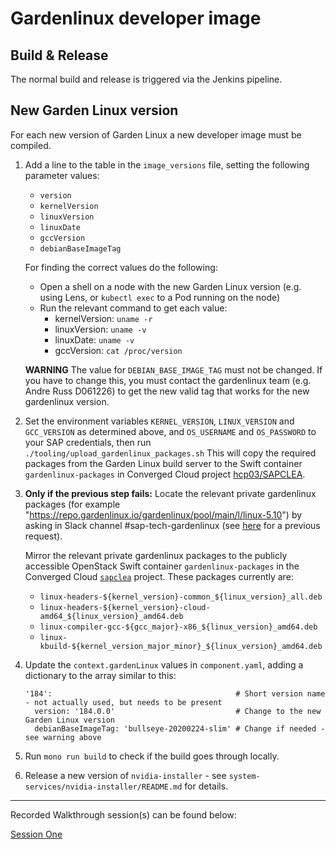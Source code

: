# Gardenlinux developer image

## Build & Release

The normal build and release is triggered via the Jenkins pipeline.

## New Garden Linux version

For each new version of Garden Linux a new developer image must be compiled.

1. Add a line to the table in the `image_versions` file, setting the following parameter values:
   - `version`
   - `kernelVersion`
   - `linuxVersion`
   - `linuxDate`
   - `gccVersion`
   - `debianBaseImageTag`

    For finding the correct values do the following:
    - Open a shell on a node with the new Garden Linux version (e.g. using Lens, or `kubectl exec` to a Pod running on the node)
    - Run the relevant command to get each value:
      - kernelVersion: `uname -r`
      - linuxVersion: `uname -v`
      - linuxDate: `uname -v`
      - gccVersion: `cat /proc/version`

    **WARNING** The value for `DEBIAN_BASE_IMAGE_TAG` must not be changed.
    If you have to change this, you must contact the gardenlinux team (e.g. Andre Russ D061226)
    to get the new valid tag that works for the new gardenlinux version.


2. Set the environment variables `KERNEL_VERSION`, `LINUX_VERSION` and `GCC_VERSION` as determined above,
   and `OS_USERNAME` and `OS_PASSWORD` to your SAP credentials, then run `./tooling/upload_gardenlinux_packages.sh`
   This will copy the required packages from the Garden Linux build server to the Swift container
   `gardenlinux-packages` in Converged Cloud project [hcp03/SAPCLEA](https://dashboard.eu-de-1.cloud.sap/hcp03/sapclea/home).
 

3. **Only if the previous step fails:**
   Locate the relevant private gardenlinux packages (for example "https://repo.gardenlinux.io/gardenlinux/pool/main/l/linux-5.10")
   by asking in Slack channel #sap-tech-gardenlinux (see [here](https://sap-ml.slack.com/archives/CV1SWRHR6/p1629753024011500)
   for a previous request). 
 
   Mirror the relevant private gardenlinux packages to the publicly accessible OpenStack Swift
   container `gardenlinux-packages` in the Converged Cloud [`sapclea`](https://dashboard.eu-de-1.cloud.sap/hcp03/sapclea/home) project.
   These packages currently are:

     - `linux-headers-${kernel_version}-common_${linux_version}_all.deb`
     - `linux-headers-${kernel_version}-cloud-amd64_${linux_version}_amd64.deb`
     - `linux-compiler-gcc-${gcc_major}-x86_${linux_version}_amd64.deb`
     - `linux-kbuild-${kernel_version_major_minor}_${linux_version}_amd64.deb`


4. Update the `context.gardenLinux` values in `component.yaml`, adding a dictionary to the array similar to this:
    ```
    '184':                                         # Short version name - not actually used, but needs to be present
      version: '184.0.0'                           # Change to the new Garden Linux version
      debianBaseImageTag: 'bullseye-20200224-slim' # Change if needed - see warning above
    ```


5. Run `mono run build` to check if the build goes through locally.


6. Release a new version of `nvidia-installer` - see `system-services/nvidia-installer/README.md` for details.

----
Recorded Walkthrough session(s) can be found below:

[Session One](https://sap-my.sharepoint.com/:v:/p/rafik_takieddin/EdFZjH2VLfNFrM7ZOlGERRUB93JbCma61CuTDYF7bErNqw?e=D67nsw)
